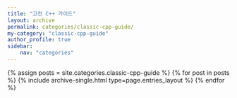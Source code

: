 ```yaml
---
title: "고전 C++ 가이드"
layout: archive
permalink: categories/classic-cpp-guide/
my-category: "classic-cpp-guide"
author_profile: true
sidebar: 
    nav: "categories"
---
```


{% assign posts = site.categories.classic-cpp-guide %}
{% for post in posts %} {% include archive-single.html type=page.entries_layout %} {% endfor %}